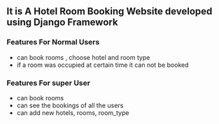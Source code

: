 ## It is A Hotel Room Booking Website developed using Django Framework

### Features For Normal Users
* can book rooms , choose hotel and room type
* if a room was occupied at certain time it can not be booked

### Features For super User

* can book rooms
* can see the bookings of all the users
* can add new hotels, rooms, room_type
